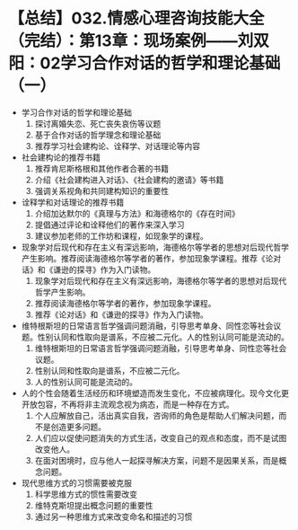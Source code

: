 # 【总结】032.情感心理咨询技能大全（完结）：第13章：现场案例——刘双阳：02学习合作对话的哲学和理论基础（一）

-   学习合作对话的哲学和理论基础
    1.  探讨离婚失恋、死亡丧失哀伤等议题
    2.  基于合作对话的哲学理念和理论基础
    3.  推荐学习社会建构论、诠释学、对话理论等内容
-   社会建构论的推荐书籍
    1.  推荐肯尼斯格根和其他作者合著的书籍
    2.  介绍《社会建构进入对话》、《社会建构的邀请》等书籍
    3.  强调关系视角和共同建构知识的重要性
-   诠释学和对话理论的推荐书籍
    1.  介绍加达默尔的《真理与方法》和海德格尔的《存在时间》
    2.  提倡通过评论和诠释他们的著作来深入学习
    3.  建议参加老师的工作坊和课程，如现象学的课程。
-   现象学对后现代和存在主义有深远影响，海德格尔等学者的思想对后现代哲学产生影响。推荐阅读海德格尔等学者的著作，参加现象学课程。推荐《论对话》和《谦逊的探寻》作为入门读物。
    1.  现象学对后现代和存在主义有深远影响，海德格尔等学者的思想对后现代哲学产生影响。
    2.  推荐阅读海德格尔等学者的著作，参加现象学课程。
    3.  推荐《论对话》和《谦逊的探寻》作为入门读物。
-   维特根斯坦的日常语言哲学强调问题消融，引导思考单身、同性恋等社会议题。性别认同和性取向是谱系，不应被二元化。人的性别认同可能是流动的。
    1.  维特根斯坦的日常语言哲学强调问题消融，引导思考单身、同性恋等社会议题。
    2.  性别认同和性取向是谱系，不应被二元化。
    3.  人的性别认同可能是流动的。
-   人的个性会随着生活经历和环境塑造而发生变化，不应被病理化。现今文化更开放包容，不再将非主流观念视为病态，而是一种存在方式。
    1.  个人应解放自己，活出真实自我，咨询师的角色是帮助人们解决问题，而不是创造更多问题。
    2.  人们应以促使问题消失的方式生活，改变自己的观点和态度，而不是试图改变他人。
    3.  在面对困境时，应与他人一起探寻解决方案，问题不是因果关系，而是概念问题。
-   现代思维方式的习惯需要被克服
    1.  科学思维方式的惯性需要改变
    2.  维特克斯坦提出概念问题的重要性
    3.  通过另一种思维方式来改变命名和描述的习惯